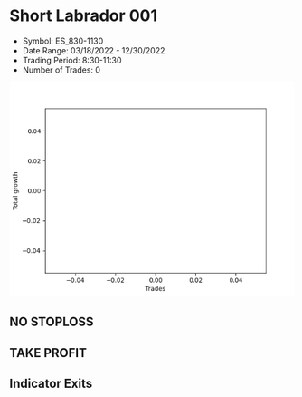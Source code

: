 # Short Labrador 001 
- Symbol: ES_830-1130
- Date Range: 03/18/2022 - 12/30/2022
- Trading Period: 8:30-11:30
- Number of Trades: 0

![Plot](ShortLabrador001ES_830-1130.png)
## NO STOPLOSS














## TAKE PROFIT











## Indicator Exits

